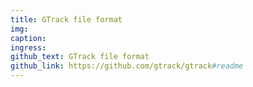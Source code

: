 ```yaml
---
title: GTrack file format
img:
caption:
ingress:
github_text: GTrack file format
github_link: https://github.com/gtrack/gtrack#readme
---
```


